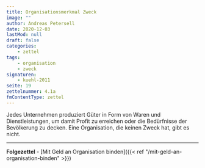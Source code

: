 ```yaml
---
title: Organisationsmerkmal Zweck
image: ""
author: Andreas Petersell
date: 2020-12-03
lastMod: null
draft: false
categories:
    - zettel
tags:
    - organisation
    - zweck
signaturen:
    - kuehl-2011
seite: 19
zettelnummer: 4.1a
fmContentType: zettel
---
```


Jedes Unternehmen produziert Güter in Form von Waren und Dienstleistungen, um damit Profit zu erreichen oder die Bedürfnisse der Bevölkerung zu decken. Eine Organisation, die keinen Zweck hat, gibt es nicht.
<!--more-->
***

**Folgezettel** - [Mit Geld an Organisation binden]({{< ref "/mit-geld-an-organisation-binden" >}})
